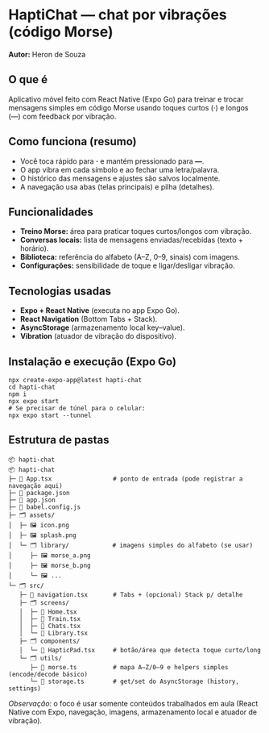 <!DOCTYPE html>
<html lang="pt-BR">
<head>
  <meta charset="utf-8">
</head>
<body>

<h1>HaptiChat — chat por vibrações (código Morse)</h1>
<p><strong>Autor:</strong> Heron de Souza</p>

<h2>O que é</h2>
<p>Aplicativo móvel feito com React Native (Expo Go) para treinar e trocar mensagens simples em código Morse usando toques curtos (·) e longos (—) com feedback por vibração.</p>

<h2>Como funciona (resumo)</h2>
<ul>
  <li>Você toca rápido para <strong>·</strong> e mantém pressionado para <strong>—</strong>.</li>
  <li>O app vibra em cada símbolo e ao fechar uma letra/palavra.</li>
  <li>O histórico das mensagens e ajustes são salvos localmente.</li>
  <li>A navegação usa abas (telas principais) e pilha (detalhes).</li>
</ul>

<h2>Funcionalidades</h2>
<ul>
  <li><strong>Treino Morse:</strong> área para praticar toques curtos/longos com vibração.</li>
  <li><strong>Conversas locais:</strong> lista de mensagens enviadas/recebidas (texto + horário).</li>
  <li><strong>Biblioteca:</strong> referência do alfabeto (A–Z, 0–9, sinais) com imagens.</li>
  <li><strong>Configurações:</strong> sensibilidade de toque e ligar/desligar vibração.</li>
</ul>

<h2>Tecnologias usadas</h2>
<ul>
  <li><strong>Expo + React Native</strong> (executa no app Expo Go).</li>
  <li><strong>React Navigation</strong> (Bottom Tabs + Stack).</li>
  <li><strong>AsyncStorage</strong> (armazenamento local key–value).</li>
  <li><strong>Vibration</strong> (atuador de vibração do dispositivo).</li>
</ul>

<h2>Instalação e execução (Expo Go)</h2>
<pre><code>npx create-expo-app@latest hapti-chat
cd hapti-chat
npm i
npx expo start
# Se precisar de túnel para o celular:
npx expo start --tunnel
</code></pre>

<h2>Estrutura de pastas</h2>
<pre><code>📦 hapti-chat
📦 hapti-chat
├─ 📄 App.tsx                 # ponto de entrada (pode registrar a navegação aqui)
├─ 📄 package.json
├─ 📄 app.json
├─ 📄 babel.config.js
├─ 🗂️ assets/
│  ├─ 🖼️ icon.png
│  ├─ 🖼️ splash.png
│  └─ 🗂️ library/            # imagens simples do alfabeto (se usar)
│     ├─ 🖼️ morse_a.png
│     ├─ 🖼️ morse_b.png
│     └─ 🖼️ ...
└─ 🗂️ src/
   ├─ 📄 navigation.tsx       # Tabs + (opcional) Stack p/ detalhe
   ├─ 🗂️ screens/
   │  ├─ 📄 Home.tsx
   │  ├─ 📄 Train.tsx
   │  ├─ 📄 Chats.tsx
   │  └─ 📄 Library.tsx
   ├─ 🗂️ components/
   │  └─ 📄 HapticPad.tsx     # botão/área que detecta toque curto/long
   └─ 🗂️ utils/
      ├─ 📄 morse.ts          # mapa A–Z/0–9 e helpers simples (encode/decode básico)
      └─ 📄 storage.ts        # get/set do AsyncStorage (history, settings)
</code></pre>

<p><em>Observação:</em> o foco é usar somente conteúdos trabalhados em aula (React Native com Expo, navegação, imagens, armazenamento local e atuador de vibração).</p>

</body>
</html>

